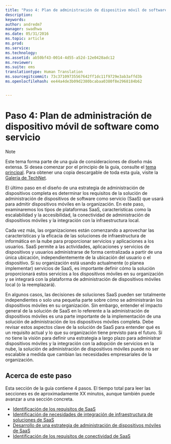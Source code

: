 ```yaml
---
title: "Paso 4: Plan de administración de dispositivo móvil de software como servicio"
description: 
keywords: 
author: andredm7
manager: swadhwa
ms.date: 05/31/2016
ms.topic: article
ms.prod: 
ms.service: 
ms.technology: 
ms.assetid: ab50bf43-0014-4d55-a52d-12e0428adc12
ms.reviewer: 
ms.suite: ems
translationtype: Human Translation
ms.sourcegitcommit: 73c37109735567642ff1dc11f9729e3ab3affd3b
ms.openlocfilehash: ee44a4de3b09d2380bcabaa0380f8e2968184b62


---
```


# Paso 4: Plan de administración de dispositivo móvil de software como servicio

>[!NOTE]
>Este tema forma parte de una guía de consideraciones de diseño más extensa. Si desea comenzar por el principio de la guía, consulte el [tema principal](mdm-design-considerations-guide.md). Para obtener una copia descargable de toda esta guía, visite la [Galería de TechNet](https://gallery.technet.microsoft.com/Mobile-Device-Management-7d401582).

El último paso en el diseño de una estrategia de administración de dispositivos completa es determinar los requisitos de la solución de administración de dispositivos de software como servicio (SaaS) que usará para admitir dispositivos móviles en la organización. En este paso, examinaremos los tipos de plataformas SaaS, características como la escalabilidad y la accesibilidad, la conectividad de administración de dispositivos móviles y la integración con la infraestructura local.

Cada vez más, las organizaciones están comenzando a aprovechar las características y la eficacia de las soluciones de infraestructura de informática en la nube para proporcionar servicios y aplicaciones a los usuarios. SaaS permite a las actividades, aplicaciones y servicios de dispositivos y usuarios administrarse de forma centralizada a partir de una única ubicación, independientemente de la ubicación del usuario o el dispositivo. Si su organización está usando actualmente (o planea implementar) servicios de SaaS, es importante definir cómo la solución proporcionará estos servicios a los dispositivos móviles en su organización y se integrará con la plataforma de administración de dispositivos móviles local (o la reemplazará). 

En algunos casos, las decisiones de soluciones SaaS pueden ser totalmente independientes o solo una pequeña parte sobre cómo se administrarán los dispositivos móviles en su organización. Sin embargo, entender el impacto general de la solución de SaaS en lo referente a la administración de dispositivos móviles es una parte importante de la implementación de una solución de administración de los dispositivos móviles completa. </para><para>Debe revisar estos aspectos clave de la solución de SaaS para entender qué es un requisito actual y lo que su organización tiene previsto para el futuro. Si no tiene la visión para definir una estrategia a largo plazo para administrar dispositivos móviles y la integración con la adopción de servicios en la nube, la solución de administración de dispositivos móviles puede no ser escalable a medida que cambian las necesidades empresariales de la organización.

## Acerca de este paso

Esta sección de la guía contiene 4 pasos. El tiempo total para leer las secciones es de aproximadamente XX minutos, aunque también puede avanzar a una sección concreta.

- [Identificación de los requisitos de SaaS](mdm-identify-saas-requirements.md)
- [Identificación de necesidades de integración de infraestructura de soluciones de SaaS](mdm-identify-saas-solution-infrastructure-integration-needs.md)
- [Desarrollo de una estrategia de administración de dispositivos móviles de SaaS](mdm-develop-saas-mdm-strategy.md)
- [Identificación de los requisitos de conectividad de SaaS](mdm-identify-saas-connectivity-requirements.md)


<!--HONumber=Jul16_HO3-->


